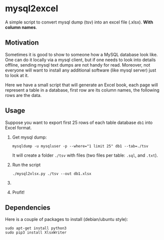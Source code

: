 # mysql2excel
A simple script to convert mysql dump (tsv) into an excel file (.xlsx). 
**With column names**.

## Motivation
Sometimes it is good to show to someone how a MySQL database look like. One can do it locally via a mysql client,
but if one needs to look into details offline, sending mysql text dumps are not handy for read. 
Moreover, not everyone will want to install any additional software (like mysql server) just to look at it. 

Here we have a small script that will generate an Excel book, each page will represent a table in a database, 
first row are its column names, the following rows are the data.

## Usage

Suppose you want to export first 25 rows of each table database `db1` into Excel format. 

1. Get mysql dump:
    ```
    mysqldump -u mysqluser -p --where="1 limit 25" db1 --tab=./tsv
    ```
    It will create a folder `./tsv` with files (two files per table: `.sql`, and `.txt`).

2. Run the script
    ```
    ./mysql2xlsx.py ./tsv --out db1.xlsx
    ```

3. 

4. Profit!

## Dependencies

Here is a couple of packages to install (debian/ubuntu style):
```
sudo apt-get install python3
sudo pip3 install XlsxWriter
```


